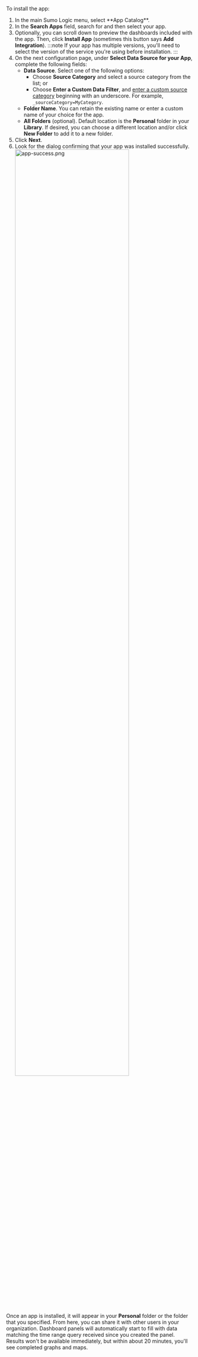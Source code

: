 To install the app:

1. <!--Kanso [**Classic UI**](/docs/get-started/sumo-logic-ui/). Kanso--> In the main Sumo Logic menu, select **App Catalog**. <!--Kanso <br/>[**New UI**](/docs/get-started/sumo-logic-ui-new/). In the top menu, select **App Catalog** Kanso-->
1. In the **Search Apps** field, search for and then select your app.
1. Optionally, you can scroll down to preview the dashboards included with the app. Then, click **Install App** (sometimes this button says **Add Integration**).
    :::note
    If your app has multiple versions, you'll need to select the version of the service you're using before installation.
    :::
1. On the next configuration page, under **Select Data Source for your App**, complete the following fields:
   * **Data Source**. Select one of the following options:
      * Choose **Source Category** and select a source category from the list; or
      * Choose **Enter a Custom Data Filter**, and [enter a custom source category](/docs/get-started/apps-integrations#custom-data-filters) beginning with an underscore. For example, `_sourceCategory=MyCategory`.
   * **Folder Name**. You can retain the existing name or enter a custom name of your choice for the app.
   * **All Folders** (optional). Default location is the **Personal** folder in your **Library**. If desired, you can choose a different location and/or click **New Folder** to add it to a new folder.
1. Click **Next**.
1. Look for the dialog confirming that your app was installed successfully.<br/><img src="/img/get-started/library/app-success.png" alt="app-success.png" width="80%" />

Once an app is installed, it will appear in your **Personal** folder or the folder that you specified. From here, you can share it with other users in your organization. Dashboard panels will automatically start to fill with data matching the time range query received since you created the panel. Results won't be available immediately, but within about 20 minutes, you'll see completed graphs and maps.
